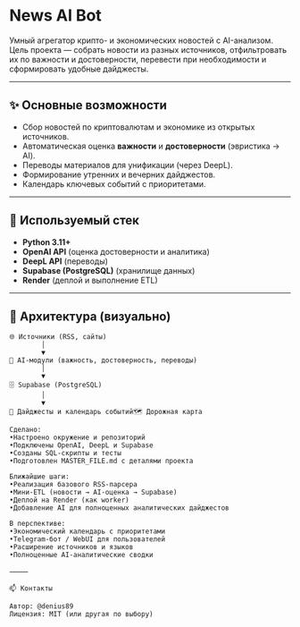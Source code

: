 # News AI Bot

Умный агрегатор крипто- и экономических новостей с AI-анализом.  
Цель проекта — собрать новости из разных источников, отфильтровать их по важности и достоверности, перевести при необходимости и сформировать удобные дайджесты.

---

## ✨ Основные возможности
- Сбор новостей по криптовалютам и экономике из открытых источников.
- Автоматическая оценка **важности** и **достоверности** (эвристика → AI).
- Переводы материалов для унификации (через DeepL).
- Формирование утренних и вечерних дайджестов.
- Календарь ключевых событий с приоритетами.

---

## 🧰 Используемый стек
- **Python 3.11+**
- **OpenAI API** (оценка достоверности и аналитика)
- **DeepL API** (переводы)
- **Supabase (PostgreSQL)** (хранилище данных)
- **Render** (деплой и выполнение ETL)

---

## 🔄 Архитектура (визуально)

```text
🌐 Источники (RSS, сайты)
        │
        ▼
🤖 AI-модули (важность, достоверность, переводы)
        │
        ▼
🗄️ Supabase (PostgreSQL)
        │
        ▼
📰 Дайджесты и календарь событий🗺 Дорожная карта

Сделано:
•Настроено окружение и репозиторий
•Подключены OpenAI, DeepL и Supabase
•Созданы SQL-скрипты и тесты
•Подготовлен MASTER_FILE.md с деталями проекта

Ближайшие шаги:
•Реализация базового RSS-парсера
•Мини-ETL (новости → AI-оценка → Supabase)
•Деплой на Render (как worker)
•Добавление AI для полноценных аналитических дайджестов

В перспективе:
•Экономический календарь с приоритетами
•Telegram-бот / WebUI для пользователей
•Расширение источников и языков
•Полноценные AI-аналитические сводки

⸻

📫 Контакты

Автор: @denius89
Лицензия: MIT (или другая по выбору)
